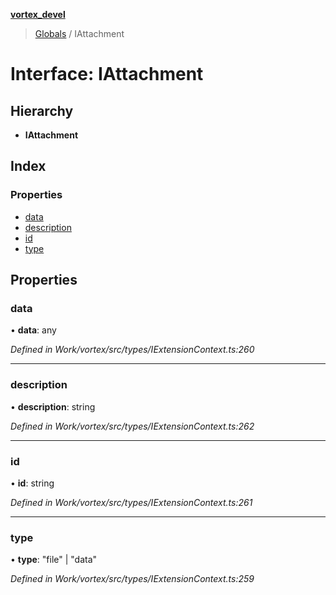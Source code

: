**[vortex_devel](../README.md)**

> [Globals](../globals.md) / IAttachment

# Interface: IAttachment

## Hierarchy

* **IAttachment**

## Index

### Properties

* [data](iattachment.md#data)
* [description](iattachment.md#description)
* [id](iattachment.md#id)
* [type](iattachment.md#type)

## Properties

### data

•  **data**: any

*Defined in Work/vortex/src/types/IExtensionContext.ts:260*

___

### description

•  **description**: string

*Defined in Work/vortex/src/types/IExtensionContext.ts:262*

___

### id

•  **id**: string

*Defined in Work/vortex/src/types/IExtensionContext.ts:261*

___

### type

•  **type**: \"file\" \| \"data\"

*Defined in Work/vortex/src/types/IExtensionContext.ts:259*
